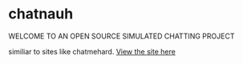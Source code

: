 # chatnauh
WELCOME TO AN OPEN SOURCE SIMULATED CHATTING PROJECT

similiar to sites like chatmehard.
[View the site here](./index.html)
